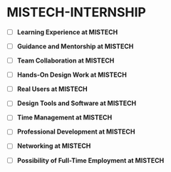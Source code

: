 # MISTECH-INTERNSHIP

- [ ] **Learning Experience at MISTECH**

- [ ] **Guidance and Mentorship at MISTECH**
- [ ] **Team Collaboration at MISTECH**

- [ ] **Hands-On Design Work at MISTECH**
- [ ] **Real Users at MISTECH**

- [ ] **Design Tools and Software at MISTECH**

- [ ] **Time Management at MISTECH**

- [ ] **Professional Development at MISTECH**

- [ ] **Networking at MISTECH**

- [ ] **Possibility of Full-Time Employment at MISTECH**

